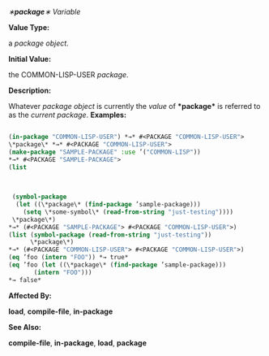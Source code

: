 *∗***package***∗ Variable* 



**Value Type:** 



a *package object*. 



**Initial Value:** 



the COMMON-LISP-USER *package*. 



**Description:** 



Whatever *package object* is currently the *value* of **\*package\*** is referred to as the *current package*. **Examples:**
```lisp

(in-package "COMMON-LISP-USER") *→* #<PACKAGE "COMMON-LISP-USER"> 
\*package\* *→* #<PACKAGE "COMMON-LISP-USER"> 
(make-package "SAMPLE-PACKAGE" :use ’("COMMON-LISP")) 
*→* #<PACKAGE "SAMPLE-PACKAGE"> 
(list 

 
 
 (symbol-package 
  (let ((\*package\* (find-package ’sample-package))) 
    (setq \*some-symbol\* (read-from-string "just-testing")))) 
 \*package\*) 
*→* (#<PACKAGE "SAMPLE-PACKAGE"> #<PACKAGE "COMMON-LISP-USER">) 
(list (symbol-package (read-from-string "just-testing")) 
      \*package\*) 
*→* (#<PACKAGE "COMMON-LISP-USER"> #<PACKAGE "COMMON-LISP-USER">) 
(eq ’foo (intern "FOO")) *→ true* 
(eq ’foo (let ((\*package\* (find-package ’sample-package))) 
	   (intern "FOO"))) 
*→ false* 

```
**Affected By:** 



**load**, **compile-file**, **in-package** 



**See Also:** 



**compile-file**, **in-package**, **load**, **package** 



